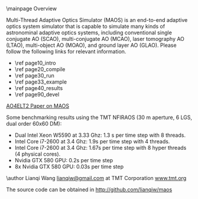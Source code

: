 \mainpage Overview

Multi-Thread Adaptive Optics Simulator (MAOS) is an end-to-end adaptive
optics system simulator that is capable to simulate many kinds of
astronominal adaptive optics systems, including conventional single
conjugate AO (SCAO), multi-conjugate AO (MCAO), laser tomography AO (LTAO),
multi-object AO (MOAO), and ground layer AO (GLAO). Please follow the
following links for relevant information.

<p>

- \ref page10_intro 
- \ref page20_compile 
- \ref page30_run
- \ref page33_example
- \ref page40_results 
- \ref page90_devel

<a href="https://github.com/downloads/lianqiw/files/maos_gpu.pdf">AO4ELT2 Paper on MAOS</a>

<p>

Some benchmarking results using the TMT NFIRAOS (30 m aperture, 6 LGS, dual order 60x60 DM):
- Dual Intel Xeon W5590 at 3.33 Ghz: 1.3 s per time step with 8 threads.
- Intel Core i7-2600 at 3.4 Ghz: 1.9s per time step with 4 threads.
- Intel Core i7-2600 at 3.4 Ghz: 1.67s per time step with 8 hyper threads (4 physical cores).
- Nvidia GTX 580 GPU: 0.2s per time step
- 8x Nvidia GTX 580 GPU: 0.03s per time step


\author Lianqi Wang <lianqiw@gmail.com> at TMT Corporation www.tmt.org 

The source code can be obtained in <a href="http://github.com/lianqiw/maos">http://github.com/lianqiw/maos </a>
